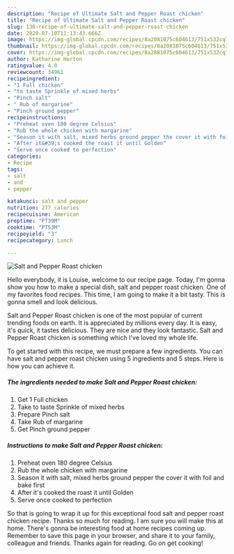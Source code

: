 ```yaml
---
description: "Recipe of Ultimate Salt and Pepper Roast chicken"
title: "Recipe of Ultimate Salt and Pepper Roast chicken"
slug: 130-recipe-of-ultimate-salt-and-pepper-roast-chicken
date: 2020-07-10T11:13:43.666Z
image: https://img-global.cpcdn.com/recipes/8a2081075c604613/751x532cq70/salt-and-pepper-roast-chicken-recipe-main-photo.jpg
thumbnail: https://img-global.cpcdn.com/recipes/8a2081075c604613/751x532cq70/salt-and-pepper-roast-chicken-recipe-main-photo.jpg
cover: https://img-global.cpcdn.com/recipes/8a2081075c604613/751x532cq70/salt-and-pepper-roast-chicken-recipe-main-photo.jpg
author: Katharine Horton
ratingvalue: 4.8
reviewcount: 34961
recipeingredient:
- "1 Full chicken"
- "to taste Sprinkle of mixed herbs"
- "Pinch salt"
- " Rub of margarine"
- "Pinch ground pepper"
recipeinstructions:
- "Preheat oven 180 degree Celsius"
- "Rub the whole chicken with margarine"
- "Season it with salt, mixed herbs ground pepper the cover it with foil and bake first"
- "After it&#39;s cooked the roast it until Golden"
- "Serve once cooked to perfection"
categories:
- Recipe
tags:
- salt
- and
- pepper

katakunci: salt and pepper 
nutrition: 277 calories
recipecuisine: American
preptime: "PT39M"
cooktime: "PT53M"
recipeyield: "3"
recipecategory: Lunch

---
```



![Salt and Pepper Roast chicken](https://img-global.cpcdn.com/recipes/8a2081075c604613/751x532cq70/salt-and-pepper-roast-chicken-recipe-main-photo.jpg)

Hello everybody, it is Louise, welcome to our recipe page. Today, I'm gonna show you how to make a special dish, salt and pepper roast chicken. One of my favorites food recipes. This time, I am going to make it a bit tasty. This is gonna smell and look delicious.



Salt and Pepper Roast chicken is one of the most popular of current trending foods on earth. It is appreciated by millions every day. It is easy, it's quick, it tastes delicious. They are nice and they look fantastic. Salt and Pepper Roast chicken is something which I've loved my whole life.


To get started with this recipe, we must prepare a few ingredients. You can have salt and pepper roast chicken using 5 ingredients and 5 steps. Here is how you can achieve it.

<!--inarticleads1-->

##### The ingredients needed to make Salt and Pepper Roast chicken:

1. Get 1 Full chicken
1. Take to taste Sprinkle of mixed herbs
1. Prepare Pinch salt
1. Take  Rub of margarine
1. Get Pinch ground pepper




<!--inarticleads2-->

##### Instructions to make Salt and Pepper Roast chicken:

1. Preheat oven 180 degree Celsius
1. Rub the whole chicken with margarine
1. Season it with salt, mixed herbs ground pepper the cover it with foil and bake first
1. After it&#39;s cooked the roast it until Golden
1. Serve once cooked to perfection




So that is going to wrap it up for this exceptional food salt and pepper roast chicken recipe. Thanks so much for reading. I am sure you will make this at home. There's gonna be interesting food at home recipes coming up. Remember to save this page in your browser, and share it to your family, colleague and friends. Thanks again for reading. Go on get cooking!
